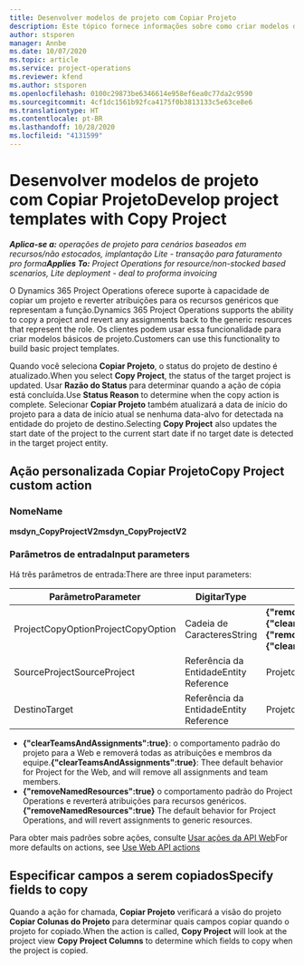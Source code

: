 ```yaml
---
title: Desenvolver modelos de projeto com Copiar Projeto
description: Este tópico fornece informações sobre como criar modelos de projeto usando a ação personalizada Copiar Projeto.
author: stsporen
manager: Annbe
ms.date: 10/07/2020
ms.topic: article
ms.service: project-operations
ms.reviewer: kfend
ms.author: stsporen
ms.openlocfilehash: 0100c29873be6346614e958ef6ea0c77da2c9590
ms.sourcegitcommit: 4cf1dc1561b92fca4175f0b3813133c5e63ce8e6
ms.translationtype: HT
ms.contentlocale: pt-BR
ms.lasthandoff: 10/28/2020
ms.locfileid: "4131599"
---
```

# <a name="develop-project-templates-with-copy-project"></a><span data-ttu-id="4a876-103">Desenvolver modelos de projeto com Copiar Projeto</span><span class="sxs-lookup"><span data-stu-id="4a876-103">Develop project templates with Copy Project</span></span>

<span data-ttu-id="4a876-104">_**Aplica-se a:** operações de projeto para cenários baseados em recursos/não estocados, implantação Lite - transação para faturamento pro forma_</span><span class="sxs-lookup"><span data-stu-id="4a876-104">_**Applies To:** Project Operations for resource/non-stocked based scenarios, Lite deployment - deal to proforma invoicing_</span></span>

<span data-ttu-id="4a876-105">O Dynamics 365 Project Operations oferece suporte à capacidade de copiar um projeto e reverter atribuições para os recursos genéricos que representam a função.</span><span class="sxs-lookup"><span data-stu-id="4a876-105">Dynamics 365 Project Operations supports the ability to copy a project and revert any assignments back to the generic resources that represent the role.</span></span> <span data-ttu-id="4a876-106">Os clientes podem usar essa funcionalidade para criar modelos básicos de projeto.</span><span class="sxs-lookup"><span data-stu-id="4a876-106">Customers can use this functionality to build basic project templates.</span></span>

<span data-ttu-id="4a876-107">Quando você seleciona **Copiar Projeto**, o status do projeto de destino é atualizado.</span><span class="sxs-lookup"><span data-stu-id="4a876-107">When you select **Copy Project**, the status of the target project is updated.</span></span> <span data-ttu-id="4a876-108">Usar **Razão do Status** para determinar quando a ação de cópia está concluída.</span><span class="sxs-lookup"><span data-stu-id="4a876-108">Use **Status Reason** to determine when the copy action is complete.</span></span> <span data-ttu-id="4a876-109">Selecionar **Copiar Projeto** também atualizará a data de início do projeto para a data de início atual se nenhuma data-alvo for detectada na entidade do projeto de destino.</span><span class="sxs-lookup"><span data-stu-id="4a876-109">Selecting **Copy Project** also updates the start date of the project to the current start date if no target date is detected in the target project entity.</span></span>

## <a name="copy-project-custom-action"></a><span data-ttu-id="4a876-110">Ação personalizada Copiar Projeto</span><span class="sxs-lookup"><span data-stu-id="4a876-110">Copy Project custom action</span></span> 

### <a name="name"></a><span data-ttu-id="4a876-111">Nome</span><span class="sxs-lookup"><span data-stu-id="4a876-111">Name</span></span> 

<span data-ttu-id="4a876-112">**msdyn_CopyProjectV2**</span><span class="sxs-lookup"><span data-stu-id="4a876-112">**msdyn_CopyProjectV2**</span></span>

### <a name="input-parameters"></a><span data-ttu-id="4a876-113">Parâmetros de entrada</span><span class="sxs-lookup"><span data-stu-id="4a876-113">Input parameters</span></span>
<span data-ttu-id="4a876-114">Há três parâmetros de entrada:</span><span class="sxs-lookup"><span data-stu-id="4a876-114">There are three input parameters:</span></span>

| <span data-ttu-id="4a876-115">Parâmetro</span><span class="sxs-lookup"><span data-stu-id="4a876-115">Parameter</span></span>          | <span data-ttu-id="4a876-116">Digitar</span><span class="sxs-lookup"><span data-stu-id="4a876-116">Type</span></span>   | <span data-ttu-id="4a876-117">Valores</span><span class="sxs-lookup"><span data-stu-id="4a876-117">Values</span></span>                                                   | 
|--------------------|--------|----------------------------------------------------------|
| <span data-ttu-id="4a876-118">ProjectCopyOption</span><span class="sxs-lookup"><span data-stu-id="4a876-118">ProjectCopyOption</span></span>  | <span data-ttu-id="4a876-119">Cadeia de Caracteres</span><span class="sxs-lookup"><span data-stu-id="4a876-119">String</span></span> | <span data-ttu-id="4a876-120">**{"removeNamedResources":true}** ou **{"clearTeamsAndAssignments":true}**</span><span class="sxs-lookup"><span data-stu-id="4a876-120">**{"removeNamedResources":true}** or **{"clearTeamsAndAssignments":true}**</span></span> |
| <span data-ttu-id="4a876-121">SourceProject</span><span class="sxs-lookup"><span data-stu-id="4a876-121">SourceProject</span></span>      | <span data-ttu-id="4a876-122">Referência da Entidade</span><span class="sxs-lookup"><span data-stu-id="4a876-122">Entity Reference</span></span> | <span data-ttu-id="4a876-123">Projeto de Origem</span><span class="sxs-lookup"><span data-stu-id="4a876-123">Source Project</span></span> |
| <span data-ttu-id="4a876-124">Destino</span><span class="sxs-lookup"><span data-stu-id="4a876-124">Target</span></span>             | <span data-ttu-id="4a876-125">Referência da Entidade</span><span class="sxs-lookup"><span data-stu-id="4a876-125">Entity Reference</span></span> | <span data-ttu-id="4a876-126">Projeto de Destino</span><span class="sxs-lookup"><span data-stu-id="4a876-126">Target Project</span></span> |


- <span data-ttu-id="4a876-127">**{"clearTeamsAndAssignments":true}**: o comportamento padrão do projeto para a Web e removerá todas as atribuições e membros da equipe.</span><span class="sxs-lookup"><span data-stu-id="4a876-127">**{"clearTeamsAndAssignments":true}**: Thee default behavior for Project for the Web, and will remove all assignments and team members.</span></span>
- <span data-ttu-id="4a876-128">**{"removeNamedResources":true}** o comportamento padrão do Project Operations e reverterá atribuições para recursos genéricos.</span><span class="sxs-lookup"><span data-stu-id="4a876-128">**{"removeNamedResources":true}** The default behavior for Project Operations, and will revert assignments to generic resources.</span></span>

<span data-ttu-id="4a876-129">Para obter mais padrões sobre ações, consulte [Usar ações da API Web](https://docs.microsoft.com/powerapps/developer/common-data-service/webapi/use-web-api-actions)</span><span class="sxs-lookup"><span data-stu-id="4a876-129">For more defaults on actions, see [Use Web API actions](https://docs.microsoft.com/powerapps/developer/common-data-service/webapi/use-web-api-actions)</span></span>

## <a name="specify-fields-to-copy"></a><span data-ttu-id="4a876-130">Especificar campos a serem copiados</span><span class="sxs-lookup"><span data-stu-id="4a876-130">Specify fields to copy</span></span> 
<span data-ttu-id="4a876-131">Quando a ação for chamada, **Copiar Projeto** verificará a visão do projeto **Copiar Colunas do Projeto** para determinar quais campos copiar quando o projeto for copiado.</span><span class="sxs-lookup"><span data-stu-id="4a876-131">When the action is called, **Copy Project** will look at the project view **Copy Project Columns** to determine which fields to copy when the project is copied.</span></span>
